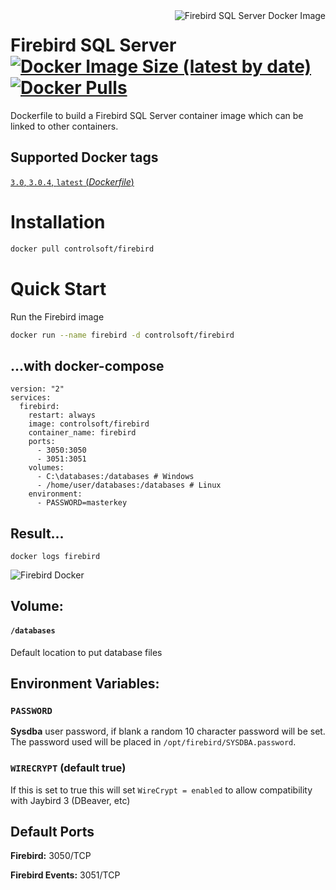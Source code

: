 <img src="https://labs.controlsoft.com.br/img/firebird-logo.png" alt="Firebird SQL Server Docker Image" align="right" />

# Firebird SQL Server  [![Docker Image Size (latest by date)](https://img.shields.io/docker/image-size/controlsoft/firebird?color=%231ed760)](https://hub.docker.com/r/controlsoft/firebird) [![Docker Pulls](https://img.shields.io/docker/pulls/controlsoft/firebird)](https://hub.docker.com/r/controlsoft/firebird)
Dockerfile to build a Firebird SQL Server container image which can be linked to other containers.

## Supported Docker tags

[`3.0`, `3.0.4`, `latest` (*Dockerfile*)](https://github.com/ControlSoft-Labs/firebird-docker/blob/master/Dockerfile)

# Installation

```bash
docker pull controlsoft/firebird
```
# Quick Start

Run the Firebird image

```bash
docker run --name firebird -d controlsoft/firebird
```
## ...with docker-compose
```
version: "2"
services:
  firebird:
    restart: always
    image: controlsoft/firebird
    container_name: firebird
    ports:
      - 3050:3050
      - 3051:3051
    volumes:
      - C:\databases:/databases # Windows
      - /home/user/databases:/databases # Linux
    environment:
      - PASSWORD=masterkey
```

## Result...
```
docker logs firebird
```
<img src="https://labs.controlsoft.com.br/img/firebird-docker.png" alt="Firebird Docker">

## Volume:

#### `/databases`
Default location to put database files

## Environment Variables:

### `PASSWORD`
**Sysdba** user password, if blank a random 10 character password will be set.
The password used will be placed in `/opt/firebird/SYSDBA.password`.

### `WIRECRYPT` (default true)

If this is set to true this will set `WireCrypt = enabled` to allow compatibility with Jaybird 3 (DBeaver, etc)

## Default Ports

**Firebird:** 3050/TCP

**Firebird Events:** 3051/TCP